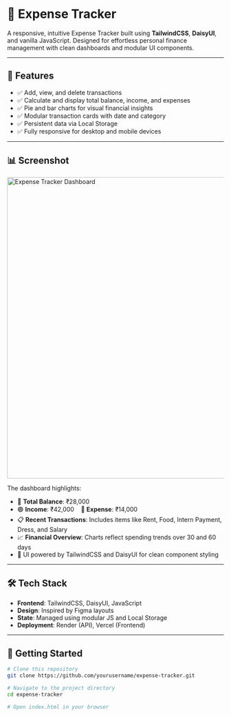 # 🧾 Expense Tracker

A responsive, intuitive Expense Tracker built using **TailwindCSS**, **DaisyUI**, and vanilla JavaScript. Designed for effortless personal finance management with clean dashboards and modular UI components.

---

## 📌 Features

- ✅ Add, view, and delete transactions
- ✅ Calculate and display total balance, income, and expenses
- ✅ Pie and bar charts for visual financial insights
- ✅ Modular transaction cards with date and category
- ✅ Persistent data via Local Storage
- ✅ Fully responsive for desktop and mobile devices

---

## 📊 Screenshot

<img src="screenshots/dashboard.png" alt="Expense Tracker Dashboard" width="700"/>

The dashboard highlights:

- 💸 **Total Balance**: ₹28,000
- 🟢 **Income**: ₹42,000 &nbsp;&nbsp; 🔴 **Expense**: ₹14,000
- 📋 **Recent Transactions**: Includes items like Rent, Food, Intern Payment, Dress, and Salary
- 📈 **Financial Overview**: Charts reflect spending trends over 30 and 60 days
- 🧱 UI powered by TailwindCSS and DaisyUI for clean component styling

---

## 🛠️ Tech Stack

- **Frontend**: TailwindCSS, DaisyUI, JavaScript
- **Design**: Inspired by Figma layouts
- **State**: Managed using modular JS and Local Storage
- **Deployment**: Render (API), Vercel (Frontend)

---

## 🚀 Getting Started

```bash
# Clone this repository
git clone https://github.com/yourusername/expense-tracker.git

# Navigate to the project directory
cd expense-tracker

# Open index.html in your browser
